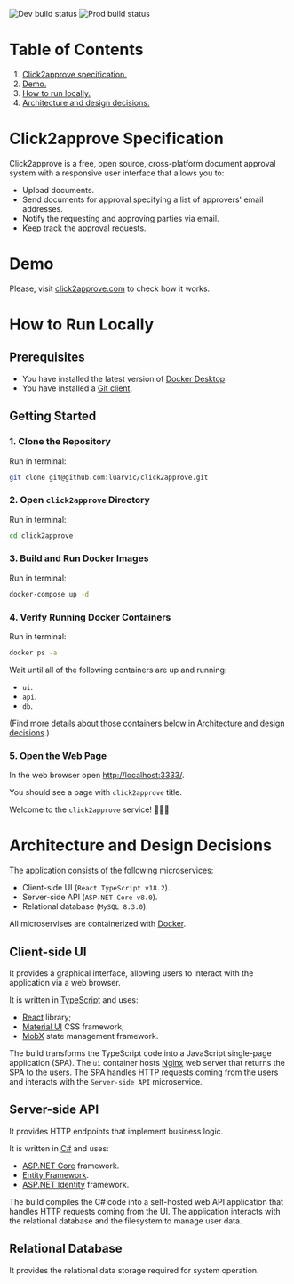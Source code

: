 ![Dev build status](https://github.com/luarvic/click2approve/actions/workflows/dev-build.yml/badge.svg)
![Prod build status](https://github.com/luarvic/click2approve/actions/workflows/prod-build.yml/badge.svg)

# Table of Contents

1. [Click2approve specification.](#click2approve-specification)
2. [Demo.](#demo)
3. [How to run locally.](#how-to-run-locally)
4. [Architecture and design decisions.](#architecture-and-design-decisions)

# Click2approve Specification

Click2approve is a free, open source, cross-platform document approval system with a responsive user interface that allows you to:

- Upload documents.
- Send documents for approval specifying a list of approvers' email addresses.
- Notify the requesting and approving parties via email.
- Keep track the approval requests.

# Demo

Please, visit [click2approve.com](https://click2approve.com/) to check how it works.

# How to Run Locally

## Prerequisites

- You have installed the latest version of [Docker Desktop](https://docs.docker.com/get-docker/).
- You have installed a [Git client](https://git-scm.com/downloads).

## Getting Started

### 1. Clone the Repository

Run in terminal:

```bash
git clone git@github.com:luarvic/click2approve.git
```

### 2. Open `click2approve` Directory

Run in terminal:

```bash
cd click2approve
```

### 3. Build and Run Docker Images

Run in terminal:

```bash
docker-compose up -d
```

### 4. Verify Running Docker Containers

Run in terminal:

```bash
docker ps -a
```

Wait until all of the following containers are up and running:

- `ui`.
- `api`.
- `db`.

(Find more details about those containers below in [Architecture and design decisions](#architecture-and-design-decisions).)

### 5. Open the Web Page

In the web browser open [http://localhost:3333/](http://localhost:3333/).

You should see a page with `click2approve` title.

Welcome to the `click2approve` service! 🎉🎉🎉

# Architecture and Design Decisions

The application consists of the following microservices:

- Client-side UI (`React TypeScript v18.2`).
- Server-side API (`ASP.NET Core v8.0`).
- Relational database (`MySQL 8.3.0`).

All microservises are containerized with [Docker](https://docs.docker.com/).

## Client-side UI

It provides a graphical interface, allowing users to interact with the application via a web browser.

It is written in [TypeScript](https://www.typescriptlang.org/) and uses:

- [React](https://react.dev/) library;
- [Material UI](https://mui.com/material-ui/) CSS framework;
- [MobX](https://mobx.js.org/react-integration.html) state management framework.

The build transforms the TypeScript code into a JavaScript single-page application (SPA). The `ui` container hosts [Nginx](https://www.nginx.com/) web server that returns the SPA to the users. The SPA handles HTTP requests coming from the users and interacts with the `Server-side API` microservice.

## Server-side API

It provides HTTP endpoints that implement business logic.

It is written in [C#](https://learn.microsoft.com/en-us/dotnet/csharp/tour-of-csharp/) and uses:

- [ASP.NET Core](https://dotnet.microsoft.com/en-us/apps/aspnet) framework.
- [Entity Framework](https://learn.microsoft.com/en-us/ef/).
- [ASP.NET Identity](https://learn.microsoft.com/en-us/aspnet/core/security/authentication/identity) framework.

The build compiles the C# code into a self-hosted web API application that handles HTTP requests coming from the UI.
The application interacts with the relational database and the filesystem to manage user data.

## Relational Database

It provides the relational data storage required for system operation.
